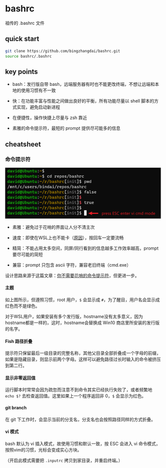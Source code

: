 # bashrc

祖传的 .bashrc 文件

## quick start

```bash
git clone https://github.com/bingzhangdai/bashrc.git
source bashrc/.bashrc
```

## key points

* bash：发行版自带 bash，远端服务器有时也不能更改终端，不想让远端和本地的使用习惯有不一致

* 快：在功能丰富与性能之间做出良好的平衡，所有功能尽量以 shell 脚本的方式实现，避免启动新进程

* 在便捷性，操作快捷上尽量与 zsh 靠近

* 素雅的命令提示符，最短的 prompt 提供尽可能多的信息

## cheatsheet

### 命令提示符

![prompt](images/prompt.png)

* 素雅：避免过于花哨的界面让人分不清主次

* 速度：即使在WSL上也不能卡（[原因](https://github.com/microsoft/WSL/issues/4197)），按回车一定要流畅

* 精简：不能占用太多空间，同屏/同行看到的信息越多工作效率越高，prompt 要尽可能的简短

* 兼容：prompt 只包含 ascii 字符，兼容老旧终端（cmd.exe）

设计思路来源于这篇文章：[你不需要花哨的命令提示符](https://zhuanlan.zhihu.com/p/51008087)，但更进一步。

#### 主题

如上图所示，但遵照习惯，root 用户，`$` 会显示成 `#`，为了醒目，用户名会显示成红色而不是绿色。

对于WSL用户，如果安装有多个发行版，hostname没有太多意义，因为hostname都是一样的，这时，hostname会替换成 Win10 商店里所安装的发行版的名字。

#### Fish 路径折叠

提示符只保留最后一级目录的完整名称，其他父目录全部折叠成一个字母的前缀，如果是隐藏目录，则显示前两个字母。这样可以避免路径过长时输入的命令被挤压到第二行。

#### 显示非零返回值

运行脚本时常常会因为疏忽而注意不到命令其实已经执行失败了，或者频繁地 `echo $?` 去检查返回值。这里如果上一个程序返回非 0，`$` 会显示为红色。

#### git branch

在 git 下工作时，会显示当前的分支名，分支名也会按照路径同样的方式折叠。

#### vi 模式

bash 默认为 vi 插入模式，故使用习惯和默认一致，按 ESC 会进入 vi 命令模式，按照vim的习惯，光标会变成实心方块。

（开启此模式需要把 `.inputrc` 拷贝到家目录，并重启终端。）
